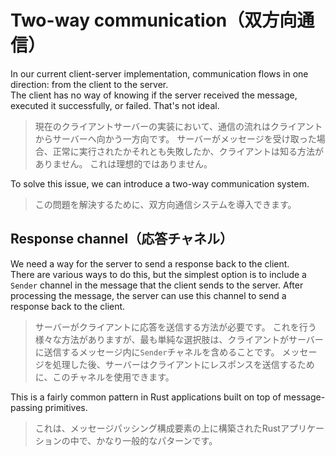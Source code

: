 # Two-way communication（双方向通信）

In our current client-server implementation, communication flows in one direction: from the client to the server.\
The client has no way of knowing if the server received the message, executed it successfully, or failed.
That's not ideal.

> 現在のクライアントサーバーの実装において、通信の流れはクライアントからサーバーへ向かう一方向です。
> サーバーがメッセージを受け取った場合、正常に実行されたかそれとも失敗したか、クライアントは知る方法がありません。
> これは理想的ではありません。

To solve this issue, we can introduce a two-way communication system.

> この問題を解決するために、双方向通信システムを導入できます。

## Response channel（応答チャネル）

We need a way for the server to send a response back to the client.\
There are various ways to do this, but the simplest option is to include a `Sender` channel in
the message that the client sends to the server. After processing the message, the server can use
this channel to send a response back to the client.

> サーバーがクライアントに応答を送信する方法が必要です。
> これを行う様々な方法がありますが、最も単純な選択肢は、クライアントがサーバーに送信するメッセージ内に`Sender`チャネルを含めることです。
> メッセージを処理した後、サーバーはクライアントにレスポンスを送信するために、このチャネルを使用できます。

This is a fairly common pattern in Rust applications built on top of message-passing primitives.

> これは、メッセージパッシング構成要素の上に構築されたRustアプリケーションの中で、かなり一般的なパターンです。
